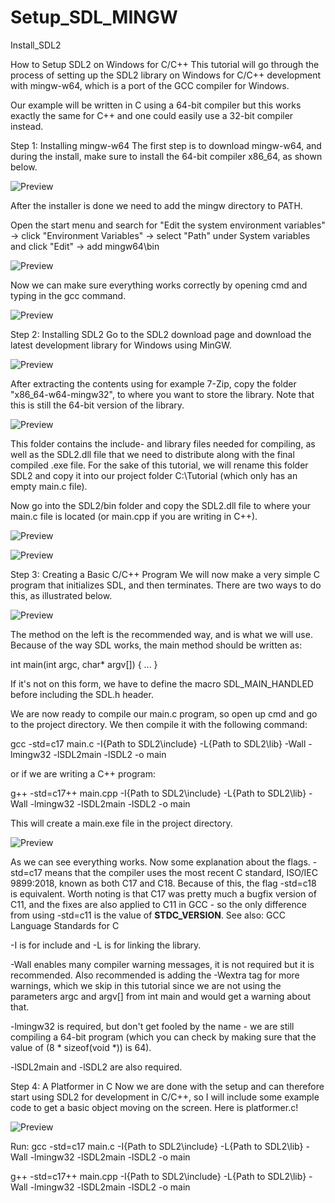 # Setup_SDL_MINGW
Install_SDL2


How to Setup SDL2 on Windows for C/C++
This tutorial will go through the process of setting up the SDL2 library on Windows for C/C++ development with mingw-w64, which is a port of the GCC compiler for Windows.


Our example will be written in C using a 64-bit compiler but this works exactly the same for C++ and one could easily use a 32-bit compiler instead.

Step 1: Installing mingw-w64
The first step is to download mingw-w64, and during the install, make sure to install the 64-bit compiler x86_64, as shown below.

![Preview](https://github.com/ArctoosR/Setup_SDL_MINGW/blob/main/01.png)

After the installer is done we need to add the mingw directory to PATH.

Open the start menu and search for "Edit the system environment variables" -> click "Environment Variables" -> select "Path" under System variables and click "Edit" -> add mingw64\bin

![Preview](https://github.com/ArctoosR/Setup_SDL_MINGW/blob/main/02.png)

Now we can make sure everything works correctly by opening cmd and typing in the gcc command.

![Preview](https://github.com/ArctoosR/Setup_SDL_MINGW/blob/main/03.png)

Step 2: Installing SDL2
Go to the SDL2 download page and download the latest development library for Windows using MinGW.

![Preview](https://github.com/ArctoosR/Setup_SDL_MINGW/blob/main/04.png)


After extracting the contents using for example 7-Zip, copy the folder "x86_64-w64-mingw32", to where you want to store the library.
Note that this is still the 64-bit version of the library.

![Preview](https://github.com/ArctoosR/Setup_SDL_MINGW/blob/main/05.png)


This folder contains the include- and library files needed for compiling, as well as the SDL2.dll file that we need to distribute along with the final compiled .exe file.
For the sake of this tutorial, we will rename this folder SDL2 and copy it into our project folder C:\Tutorial (which only has an empty main.c file).


Now go into the SDL2/bin folder and copy the SDL2.dll file to where your main.c file is located (or main.cpp if you are writing in C++).

![Preview](https://github.com/ArctoosR/Setup_SDL_MINGW/blob/main/06.png)

![Preview](https://github.com/ArctoosR/Setup_SDL_MINGW/blob/main/07.png)

Step 3: Creating a Basic C/C++ Program
We will now make a very simple C program that initializes SDL, and then terminates. There are two ways to do this, as illustrated below.

![Preview](https://github.com/ArctoosR/Setup_SDL_MINGW/blob/main/08.png)

The method on the left is the recommended way, and is what we will use. Because of the way SDL works, the main method should be written as:

int main(int argc, char* argv[])
{
...
}

If it's not on this form, we have to define the macro SDL_MAIN_HANDLED before including the SDL.h header.


We are now ready to compile our main.c program, so open up cmd and go to the project directory. We then compile it with the following command:

gcc -std=c17 main.c -I{Path to SDL2\include} -L{Path to SDL2\lib} -Wall -lmingw32 -lSDL2main -lSDL2 -o main

or if we are writing a C++ program:

g++ -std=c17++ main.cpp -I{Path to SDL2\include} -L{Path to SDL2\lib} -Wall -lmingw32 -lSDL2main -lSDL2 -o main

This will create a main.exe file in the project directory.


![Preview](https://github.com/ArctoosR/Setup_SDL_MINGW/blob/main/09.png)



As we can see everything works. Now some explanation about the flags.
-std=c17 means that the compiler uses the most recent C standard, ISO/IEC 9899:2018, known as both C17 and C18. Because of this, the flag -std=c18 is equivalent. Worth noting is that C17 was pretty much a bugfix version of C11, and the fixes are also applied to C11 in GCC - so the only difference from using -std=c11 is the value of __STDC_VERSION__.
See also: GCC Language Standards for C


-I is for include and -L is for linking the library.


-Wall enables many compiler warning messages, it is not required but it is recommended. Also recommended is adding the -Wextra tag for more warnings, which we skip in this tutorial since we are not using the parameters argc and argv[] from int main and would get a warning about that.


-lmingw32 is required, but don't get fooled by the name - we are still compiling a 64-bit program (which you can check by making sure that the value of (8 * sizeof(void *)) is 64).


-lSDL2main and -lSDL2 are also required.

Step 4: A Platformer in C
Now we are done with the setup and can therefore start using SDL2 for development in C/C++, so I will include some example code to get a basic object moving on the screen. Here is platformer.c!

![Preview](https://github.com/ArctoosR/Setup_SDL_MINGW/blob/main/10.png)






Run:
gcc -std=c17 main.c -I{Path to SDL2\include} -L{Path to SDL2\lib} -Wall -lmingw32 -lSDL2main -lSDL2 -o main


g++ -std=c17++ main.cpp -I{Path to SDL2\include} -L{Path to SDL2\lib} -Wall -lmingw32 -lSDL2main -lSDL2 -o main
